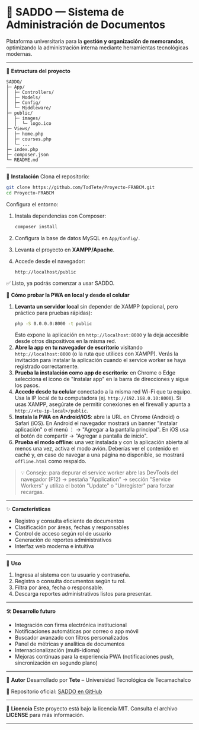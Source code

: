 # 📄 SADDO — Sistema de Administración de Documentos

Plataforma universitaria para la **gestión y organización de memorandos**, optimizando la administración interna mediante herramientas tecnológicas modernas.

---

📂 **Estructura del proyecto**

```
SADDO/
├─ App/
│  ├─ Controllers/
│  ├─ Models/
│  ├─ Config/
│  └─ Middleware/
├─ public/
│  ├─ images/
│  │  └─ logo.ico
├─ Views/
│  ├─ home.php
│  ├─ courses.php
│  └─ ...
├─ index.php
├─ composer.json
└─ README.md
```

---

🚀 **Instalación**
Clona el repositorio:

```bash
git clone https://github.com/TodTete/Proyecto-FRABCM.git
cd Proyecto-FRABCM
```

Configura el entorno:

1. Instala dependencias con Composer:

   ```bash
   composer install
   ```
2. Configura la base de datos MySQL en `App/Config/`.
3. Levanta el proyecto en **XAMPP/Apache**.
4. Accede desde el navegador:

   ```
   http://localhost/public
   ```

✅ Listo, ya podrás comenzar a usar SADDO.

🧪 **Cómo probar la PWA en local y desde el celular**

1. **Levanta un servidor local** sin depender de XAMPP (opcional, pero práctico para pruebas rápidas):
   ```bash
   php -S 0.0.0.0:8000 -t public
   ```
   Esto expone la aplicación en `http://localhost:8000` y la deja accesible desde otros dispositivos en la misma red.
2. **Abre la app en tu navegador de escritorio** visitando `http://localhost:8000` (o la ruta que utilices con XAMPP). Verás la invitación para instalar la aplicación cuando el service worker se haya registrado correctamente.
3. **Prueba la instalación como app de escritorio**: en Chrome o Edge selecciona el icono de "Instalar app" en la barra de direcciones y sigue los pasos.
4. **Accede desde tu celular** conectado a la misma red Wi-Fi que tu equipo. Usa la IP local de tu computadora (ej. `http://192.168.0.10:8000`). Si usas XAMPP, asegúrate de permitir conexiones en el firewall y apunta a `http://<tu-ip-local>/public`.
5. **Instala la PWA en Android/iOS**: abre la URL en Chrome (Android) o Safari (iOS). En Android el navegador mostrará un banner "Instalar aplicación" o el menú ⋮ → "Agregar a la pantalla principal". En iOS usa el botón de compartir → "Agregar a pantalla de inicio".
6. **Prueba el modo offline**: una vez instalada y con la aplicación abierta al menos una vez, activa el modo avión. Deberías ver el contenido en caché y, en caso de navegar a una página no disponible, se mostrará `offline.html` como respaldo.

> 💡 Consejo: para depurar el service worker abre las DevTools del navegador (F12) → pestaña "Application" → sección "Service Workers" y utiliza el botón "Update" o "Unregister" para forzar recargas.

---


✨ **Características**

* Registro y consulta eficiente de documentos
* Clasificación por áreas, fechas y responsables
* Control de acceso según rol de usuario
* Generación de reportes administrativos
* Interfaz web moderna e intuitiva

---

📖 **Uso**

1. Ingresa al sistema con tu usuario y contraseña.
2. Registra o consulta documentos según tu rol.
3. Filtra por área, fecha o responsable.
4. Descarga reportes administrativos listos para presentar.

---

🛠️ **Desarrollo futuro**

* Integración con firma electrónica institucional
* Notificaciones automáticas por correo o app móvil
* Buscador avanzado con filtros personalizados
* Panel de métricas y analítica de documentos
* Internacionalización (multi-idioma)
* Mejoras continuas para la experiencia PWA (notificaciones push, sincronización en segundo plano)

---

👤 **Autor**
Desarrollado por **Tete** – Universidad Tecnológica de Tecamachalco

🔗 Repositorio oficial: [SADDO en GitHub](https://github.com/TodTete/Proyecto-FRABCM/)

---

📜 **Licencia**
Este proyecto está bajo la licencia MIT. Consulta el archivo **LICENSE** para más información.

---
